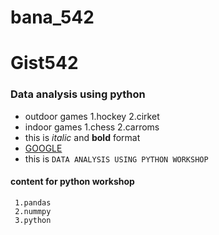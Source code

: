 # bana_542
# Gist542
### Data analysis using python
- outdoor games
    1.hockey
    2.cirket
- indoor games
    1.chess
    2.carroms
- this is *italic* and **bold** format
- [GOOGLE](https://www.google.com)
- this is `DATA ANALYSIS USING PYTHON WORKSHOP`
#### content for python workshop
     1.pandas
     2.nummpy
     3.python

